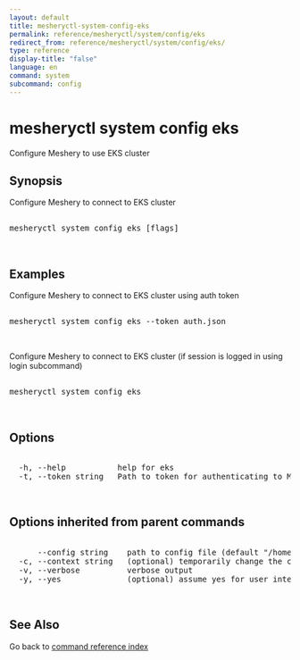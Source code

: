 ```yaml
---
layout: default
title: mesheryctl-system-config-eks
permalink: reference/mesheryctl/system/config/eks
redirect_from: reference/mesheryctl/system/config/eks/
type: reference
display-title: "false"
language: en
command: system
subcommand: config
---
```


# mesheryctl system config eks

Configure Meshery to use EKS cluster

## Synopsis

Configure Meshery to connect to EKS cluster

<pre class='codeblock-pre'>
<div class='codeblock'>
mesheryctl system config eks [flags]

</div>
</pre> 

## Examples

Configure Meshery to connect to EKS cluster using auth token
<pre class='codeblock-pre'>
<div class='codeblock'>
mesheryctl system config eks --token auth.json

</div>
</pre> 

Configure Meshery to connect to EKS cluster (if session is logged in using login subcommand)
<pre class='codeblock-pre'>
<div class='codeblock'>
mesheryctl system config eks

</div>
</pre> 

## Options

<pre class='codeblock-pre'>
<div class='codeblock'>
  -h, --help           help for eks
  -t, --token string   Path to token for authenticating to Meshery API

</div>
</pre>

## Options inherited from parent commands

<pre class='codeblock-pre'>
<div class='codeblock'>
      --config string    path to config file (default "/home/runner/.meshery/config.yaml")
  -c, --context string   (optional) temporarily change the current context.
  -v, --verbose          verbose output
  -y, --yes              (optional) assume yes for user interactive prompts.

</div>
</pre>

## See Also

Go back to [command reference index](/reference/mesheryctl/) 
